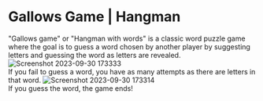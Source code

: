 # Gallows Game | Hangman
"Gallows game" or "Hangman with words" is a classic word puzzle game where the goal is to guess a word chosen by another player by suggesting letters and guessing the word as letters are revealed.
![Screenshot 2023-09-30 173333](https://github.com/ilyag26/console-gallows/assets/30949511/d08f1b4e-cace-42df-a663-78b404733e9f)<br>
If you fail to guess a word, you have as many attempts as there are letters in that word.
![Screenshot 2023-09-30 173314](https://github.com/ilyag26/console-gallows/assets/30949511/407b465b-60e8-4a73-8632-4ec26d42c708)<br>
If you guess the word, the game ends!
